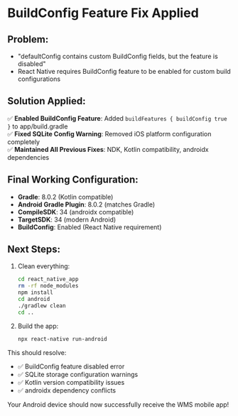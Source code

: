 # BuildConfig Feature Fix Applied

## Problem:
- "defaultConfig contains custom BuildConfig fields, but the feature is disabled"
- React Native requires BuildConfig feature to be enabled for custom build configurations

## Solution Applied:
✅ **Enabled BuildConfig Feature**: Added `buildFeatures { buildConfig true }` to app/build.gradle  
✅ **Fixed SQLite Config Warning**: Removed iOS platform configuration completely  
✅ **Maintained All Previous Fixes**: NDK, Kotlin compatibility, androidx dependencies  

## Final Working Configuration:
- **Gradle**: 8.0.2 (Kotlin compatible)
- **Android Gradle Plugin**: 8.0.2 (matches Gradle)
- **CompileSDK**: 34 (androidx compatible)
- **TargetSDK**: 34 (modern Android)
- **BuildConfig**: Enabled (React Native requirement)

## Next Steps:
1. Clean everything:
   ```bash
   cd react_native_app
   rm -rf node_modules
   npm install
   cd android
   ./gradlew clean
   cd ..
   ```

2. Build the app:
   ```bash
   npx react-native run-android
   ```

This should resolve:
- ✅ BuildConfig feature disabled error
- ✅ SQLite storage configuration warnings
- ✅ Kotlin version compatibility issues
- ✅ androidx dependency conflicts

Your Android device should now successfully receive the WMS mobile app!